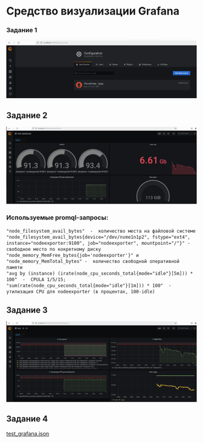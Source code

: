# Средство визуализации Grafana
### Задание 1

![1](https://github.com/RziankinS/devops-netology/blob/e89839aa8a9ccfc1424399556b2eb4fd96bd054a/screen/grafana/%D0%B2%D0%B5%D0%B1-%D0%B8%D0%BD%D1%82%D0%B5%D1%80%D1%84%D0%B5%D0%B9%D1%81%20grafana%20%D1%81%D0%BE%20%D1%81%D0%BF%D0%B8%D1%81%D0%BA%D0%BE%D0%BC%20%D0%BF%D0%BE%D0%B4%D0%BA%D0%BB%D1%8E%D1%87%D0%B5%D0%BD%D0%BD%D1%8B%D1%85%20Datasource.png)

## Задание 2

![2](https://github.com/RziankinS/devops-netology/blob/e89839aa8a9ccfc1424399556b2eb4fd96bd054a/screen/grafana/dashboard.png)

### Используемые promql-запросы:
```
"node_filesystem_avail_bytes"  -  количество места на файловой системе
"node_filesystem_avail_bytes{device="/dev/nvme1n1p2", fstype="ext4", instance="nodeexporter:9100", job="nodeexporter", mountpoint="/"}" - свободное место по кокретному диску
"node_memory_MemFree_bytes{job='nodeexporter'}" и "node_memory_MemTotal_bytes" -  количество свободной оперативной памяти
"avg by (instance) (irate(node_cpu_seconds_total{mode="idle"}[5m])) * 100"  -  CPULA 1/5/15;
"sum(rate(node_cpu_seconds_total{mode="idle"}[1m])) * 100"  -  утилизация CPU для nodeexporter (в процентах, 100-idle)
```

## Задание 3

![3](https://github.com/RziankinS/devops-netology/blob/e89839aa8a9ccfc1424399556b2eb4fd96bd054a/screen/grafana/alerts.png)

## Задание 4

[test_grafana.json](https://github.com/RziankinS/devops-netology/blob/5ebac94db20466187914f2ae98c037b6df5e9b0b/screen/grafana/test_grafana.json)
